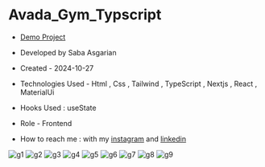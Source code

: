 # Avada_Gym_Typscript  
 














- [Demo Project](https://avada-gym-typscript.vercel.app/)

- Developed by Saba Asgarian

- Created - 2024-10-27

- Technologies Used - Html , Css , Tailwind , TypeScript , Nextjs , React , MaterialUi

- Hooks Used : useState 

- Role - Frontend

- How to reach me : with my [instagram](https://www.instagram.com/saba_asgarian_web?igsh=M2Z2dTU3cHFmeW1o&utm_source=qr) and [linkedin](https://www.linkedin.com/in/saba-asgarian-69161088?utm_source=share&utm_campaign=share_via&utm_content=profile&utm_medium=ios_app)




![g1](https://github.com/user-attachments/assets/c47ba444-7b83-477d-ab98-5a417cf5cce6)
![g2](https://github.com/user-attachments/assets/c33af589-31bb-4032-be90-8d810a4bb0e1)
![g3](https://github.com/user-attachments/assets/94c1be7c-885e-4464-9427-c718ce21b800)
![g4](https://github.com/user-attachments/assets/47190996-5564-456a-bd7f-3716d94198bb)
![g5](https://github.com/user-attachments/assets/d3aa0081-8f6f-4b4b-965f-5f76a485d215)
![g6](https://github.com/user-attachments/assets/b600f8a1-5712-42e2-9e87-657cf4e538d1)
![g7](https://github.com/user-attachments/assets/b42f0426-cf06-4c16-8c64-87e6f7f2d4a9)
![g8](https://github.com/user-attachments/assets/b17832c5-6482-4a05-a6a4-489d636a97e7)
![g9](https://github.com/user-attachments/assets/02a05985-b810-475a-a3cf-84306553a769)
